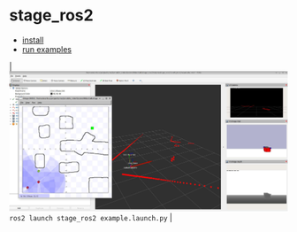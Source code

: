 # stage_ros2
* [install](install.md)
* [run examples](examples.md)

|
<img src="res/screenshot_stage_rviz_example.jpg" alt="stage and rviz with laser, tf, and cameras" width="600px" /> 
`ros2 launch stage_ros2 example.launch.py`
|